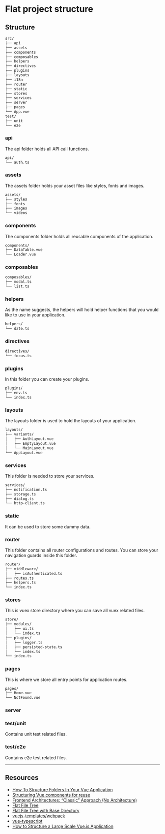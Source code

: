 # Flat project structure

## Structure

```txt
src/
├── api
├── assets
├── components
├── composables
├── helpers
├── directives
├── plugins
├── layouts
├── i18n
├── router
├── static
├── stores
├── services
├── server
├── pages
└── App.vue
test/
├── unit
└── e2e
```

### api

The api folder holds all API call functions.

```txt
api/
└── auth.ts
```

### assets

The assets folder holds your asset files like styles, fonts and images.

```txt
assets/
├── styles
├── fonts
├── images
└── videos
```

### components

The components folder holds all reusable components of the application.

```txt
components/
├── DataTable.vue
└── Loader.vue
```

### composables

```txt
composables/
├── modal.ts
└── list.ts
```

### helpers

As the name suggests, the helpers will hold helper functions that you would like to use in your application.

```txt
helpers/
└── date.ts
```

### directives

```txt
directives/
└── focus.ts
```

### plugins

In this folder you can create your plugins.

```txt
plugins/
├── env.ts
└── index.ts
```

### layouts

The layouts folder is used to hold the layouts of your application.

```txt
layouts/
├── variants/
│   ├── AuthLayout.vue
│   ├── EmptyLayout.vue
│   └── MainLayout.vue
└── AppLayout.vue
```

### services

This folder is needed to store your services.

```txt
services/
├── notification.ts
├── storage.ts
├── dialog.ts
└── http-client.ts
```

### static

It can be used to store some dummy data.

### router

This folder contains all router configurations and routes.
You can store your navigation guards inside this folder.

```txt
router/
├── middleware/
│   ├── isAuthenticated.ts
├── routes.ts
├── helpers.ts
└── index.ts
```

### stores

This is vuex store directory where you can save all vuex related files.

```txt
store/
├── modules/
│   ├── ui.ts
│   └── index.ts
├── plugins/
│   ├── logger.ts
│   ├── persisted-state.ts
│   └── index.ts
└── index.ts
```

### pages

This is where we store all entry points for application routes.

```txt
pages/
├── Home.vue
└── NotFound.vue
```

### server

### test/unit

Contains unit test related files.

### test/e2e

Contains e2e test related files.

---

## Resources

- [How To Structure Folders In Your Vue Application](https://simeonnortey.medium.com/how-to-structure-folders-in-your-vue-application-ea3934d56380)
- [Structuring Vue components for reuse](https://mattlaw.dev/blog/structuring-vue-components-for-reuse/)
- [Frontend Architectures: “Classic” Approach (No Architecture)](https://javascript.plainenglish.io/frontend-architectures-classic-approach-no-architecture-d3c839e46403)
- [Flat File Tree](https://markus.oberlehner.net/blog/vue-project-directory-structure-keep-it-flat-or-group-by-domain/#flat-file-tree)
- [Flat File Tree with Base Directory](https://markus.oberlehner.net/blog/vue-project-directory-structure-keep-it-flat-or-group-by-domain/#flat-file-tree-with-base-directory)
- [vuejs-templates/webpack](https://vuejs-templates.github.io/webpack/)
- [vue-typescript](https://mmf-fe.github.io/vue-typescript/en/)
- [How to Structure a Large Scale Vue.js Application](https://vueschool.io/articles/vuejs-tutorials/how-to-structure-a-large-scale-vue-js-application/)
